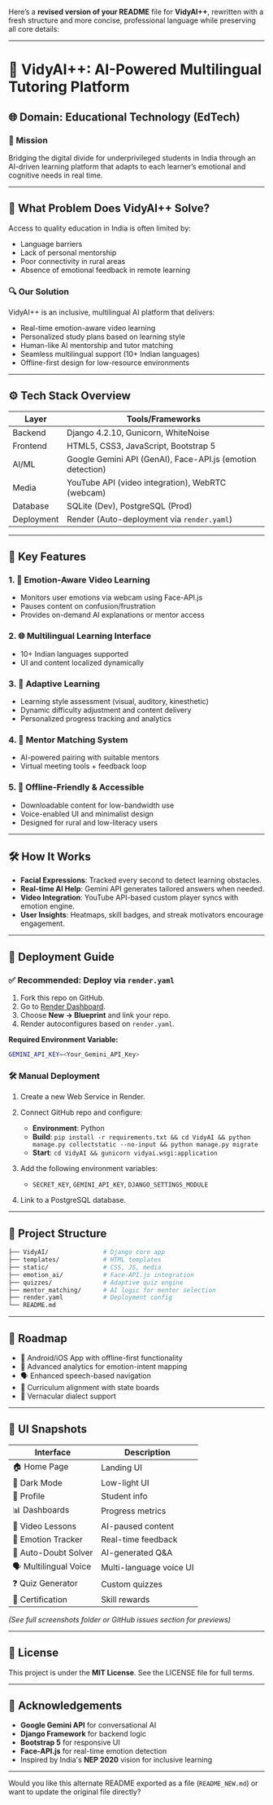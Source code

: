 Here’s a **revised version of your README** file for **VidyAI++**, rewritten with a fresh structure and more concise, professional language while preserving all core details:

---

# 🚀 VidyAI++: AI-Powered Multilingual Tutoring Platform

## 🌐 Domain: Educational Technology (EdTech)

### 🎯 Mission

Bridging the digital divide for underprivileged students in India through an AI-driven learning platform that adapts to each learner’s emotional and cognitive needs in real time.

---

## 🧠 What Problem Does VidyAI++ Solve?

Access to quality education in India is often limited by:

* Language barriers
* Lack of personal mentorship
* Poor connectivity in rural areas
* Absence of emotional feedback in remote learning

### 🔍 Our Solution

VidyAI++ is an inclusive, multilingual AI platform that delivers:

* Real-time emotion-aware video learning
* Personalized study plans based on learning style
* Human-like AI mentorship and tutor matching
* Seamless multilingual support (10+ Indian languages)
* Offline-first design for low-resource environments

---

## ⚙️ Tech Stack Overview

| Layer      | Tools/Frameworks                                           |
| ---------- | ---------------------------------------------------------- |
| Backend    | Django 4.2.10, Gunicorn, WhiteNoise                        |
| Frontend   | HTML5, CSS3, JavaScript, Bootstrap 5                       |
| AI/ML      | Google Gemini API (GenAI), Face-API.js (emotion detection) |
| Media      | YouTube API (video integration), WebRTC (webcam)           |
| Database   | SQLite (Dev), PostgreSQL (Prod)                            |
| Deployment | Render (Auto-deployment via `render.yaml`)                 |

---

## 🔑 Key Features

### 1. 🎥 Emotion-Aware Video Learning

* Monitors user emotions via webcam using Face-API.js
* Pauses content on confusion/frustration
* Provides on-demand AI explanations or mentor access

### 2. 🌐 Multilingual Learning Interface

* 10+ Indian languages supported
* UI and content localized dynamically

### 3. 🧩 Adaptive Learning

* Learning style assessment (visual, auditory, kinesthetic)
* Dynamic difficulty adjustment and content delivery
* Personalized progress tracking and analytics

### 4. 🤝 Mentor Matching System

* AI-powered pairing with suitable mentors
* Virtual meeting tools + feedback loop

### 5. 📶 Offline-Friendly & Accessible

* Downloadable content for low-bandwidth use
* Voice-enabled UI and minimalist design
* Designed for rural and low-literacy users

---

## 🛠️ How It Works

* **Facial Expressions**: Tracked every second to detect learning obstacles.
* **Real-time AI Help**: Gemini API generates tailored answers when needed.
* **Video Integration**: YouTube API-based custom player syncs with emotion engine.
* **User Insights**: Heatmaps, skill badges, and streak motivators encourage engagement.

---

## 🚀 Deployment Guide

### ✅ Recommended: Deploy via `render.yaml`

1. Fork this repo on GitHub.
2. Go to [Render Dashboard](https://dashboard.render.com).
3. Choose **New → Blueprint** and link your repo.
4. Render autoconfigures based on `render.yaml`.

**Required Environment Variable:**

```bash
GEMINI_API_KEY=<Your_Gemini_API_Key>
```

### 🛠️ Manual Deployment

1. Create a new Web Service in Render.
2. Connect GitHub repo and configure:

   * **Environment**: Python
   * **Build**:
     `pip install -r requirements.txt && cd VidyAI && python manage.py collectstatic --no-input && python manage.py migrate`
   * **Start**:
     `cd VidyAI && gunicorn vidyai.wsgi:application`
3. Add the following environment variables:

   * `SECRET_KEY`, `GEMINI_API_KEY`, `DJANGO_SETTINGS_MODULE`
4. Link to a PostgreSQL database.

---

## 🧭 Project Structure

```bash
├── VidyAI/               # Django core app
├── templates/            # HTML templates
├── static/               # CSS, JS, media
├── emotion_ai/           # Face-API.js integration
├── quizzes/              # Adaptive quiz engine
├── mentor_matching/      # AI logic for mentor selection
├── render.yaml           # Deployment config
└── README.md
```

---

## 📍 Roadmap

* 📱 Android/iOS App with offline-first functionality
* 🧠 Advanced analytics for emotion-intent mapping
* 🗣️ Enhanced speech-based navigation
* 📘 Curriculum alignment with state boards
* 🧬 Vernacular dialect support

---

## 📸 UI Snapshots

| Interface              | Description             |
| ---------------------- | ----------------------- |
| 🏠 Home Page           | Landing UI              |
| 🌙 Dark Mode           | Low-light UI            |
| 👤 Profile             | Student info            |
| 📊 Dashboards          | Progress metrics        |
| 🎥 Video Lessons       | AI-paused content       |
| 🧠 Emotion Tracker     | Real-time feedback      |
| 🤖 Auto-Doubt Solver   | AI-generated Q\&A       |
| 🗣️ Multilingual Voice | Multi-language voice UI |
| ❓ Quiz Generator       | Custom quizzes          |
| 🏅 Certification       | Skill rewards           |

*(See full screenshots folder or GitHub issues section for previews)*

---

## 📄 License

This project is under the **MIT License**. See the LICENSE file for full terms.

---

## 🙌 Acknowledgements

* **Google Gemini API** for conversational AI
* **Django Framework** for backend logic
* **Bootstrap 5** for responsive UI
* **Face-API.js** for real-time emotion detection
* Inspired by India's **NEP 2020** vision for inclusive learning

---

Would you like this alternate README exported as a file (`README_NEW.md`) or want to update the original file directly?
